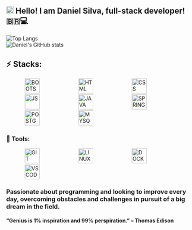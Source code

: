 ## <img height="20" src="https://raw.githubusercontent.com/iampavangandhi/iampavangandhi/master/gifs/Hi.gif" width="20"> Hello! I am Daniel Silva, full-stack developer! 🇧🇷💻

![Top Langs](https://raw.githubusercontent.com/MicaelliMedeiros/micaellimedeiros/master/image/computer-illustration.png)  
![Daniel's GitHub stats](https://github-readme-stats.vercel.app/api?username=danielprogram08&show_icons=true&theme=tokyonight)

## ⚡️ Stacks:

<p>
  <img src="https://user-images.githubusercontent.com/25181517/183898054-b3d693d4-dafb-4808-a509-bab54cf5de34.png" alt="BOOTSTRAP" width="40" style="margin: 0 50px;">
  <img src="https://user-images.githubusercontent.com/25181517/192158954-f88b5814-d510-4564-b285-dff7d6400dad.png" alt="HTML" width="40" style="margin: 0 50px;">
  <img src="https://user-images.githubusercontent.com/25181517/183898674-75a4a1b1-f960-4ea9-abcb-637170a00a75.png" alt="CSS" width="40" style="margin: 0 50px;">
  <img src="https://user-images.githubusercontent.com/25181517/117447155-6a868a00-af3d-11eb-9cfe-245df15c9f3f.png" alt="JS" width="40" style="margin: 0 50px;">
  <img src="https://user-images.githubusercontent.com/25181517/117201156-9a724800-adec-11eb-9a9d-3cd0f67da4bc.png" alt="JAVA" width="40" style="margin: 0 50px;">
  <img src="https://user-images.githubusercontent.com/25181517/183891303-41f257f8-6b3d-487c-aa56-c497b880d0fb.png" alt="SPRING-BOOT" width="40" style="margin: 0 50px;">
  <img src="https://user-images.githubusercontent.com/25181517/117208740-bfb78400-adf5-11eb-97bb-09072b6bedfc.png" alt="POSTGRES" width="40" style="margin: 0 50px;">
  <img src="https://user-images.githubusercontent.com/25181517/183896128-ec99105a-ec1a-4d85-b08b-1aa1620b2046.png" alt="MYSQL" width="40" style="margin: 0 50px;">
</p>

### 💼 Tools:

<p>
  <img src="https://user-images.githubusercontent.com/25181517/192108372-f71d70ac-7ae6-4c0d-8395-51d8870c2ef0.png" alt="GIT" width="40" style="margin: 0 50px;">
  <img src="https://github.com/marwin1991/profile-technology-icons/assets/76662862/2481dc48-be6b-4ebb-9e8c-3b957efe69fa" alt="LINUX" width="40" style="margin: 0 50px;">
  <img src="https://user-images.githubusercontent.com/25181517/117207330-263ba280-adf4-11eb-9b97-0ac5b40bc3be.png" alt="DOCKER" width="40" style="margin: 0 50px;">
  <img src="https://user-images.githubusercontent.com/25181517/192108891-d86b6220-e232-423a-bf5f-90903e6887c3.png" alt="VSCODE" width="40" style="margin: 0 50px;">
</p>
  
### Passionate about programming and looking to improve every day, overcoming obstacles and challenges in pursuit of a big dream in the field. 
#### “Genius is 1% inspiration and 99% perspiration.” – Thomas Edison
